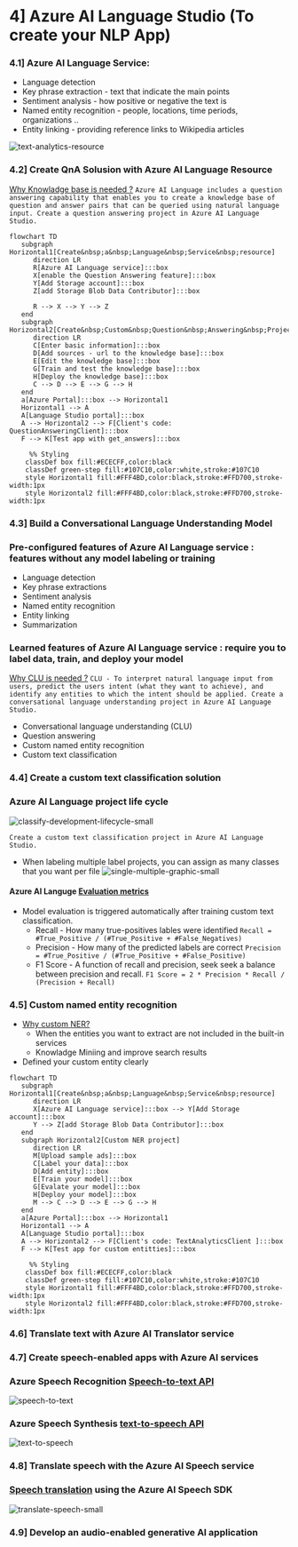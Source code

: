 
# 4] Azure AI Language Studio (To create your NLP App)
### 4.1] Azure AI Language Service:
   * Language detection
   * Key phrase extraction - text that indicate the main points
   * Sentiment analysis - how positive or negative the text is
   * Named entity recognition - people, locations, time periods, organizations ..
   * Entity linking - providing reference links to Wikipedia articles

![text-analytics-resource](./images/text-analytics-resource.png)

### 4.2] Create QnA Solusion with Azure AI Language Resource

   [Why Knowladge base is needed ?](https://microsoftlearning.github.io/mslearn-ai-language/Instructions/Exercises/02-qna.html)
         ```
         Azure AI Language includes a question answering capability that enables you to create a knowledge base of question and answer pairs that can be queried using natural language input.
         Create a question answering project in Azure AI Language Studio.
         ```
```mermaid
flowchart TD
   subgraph Horizontal1[Create&nbsp;a&nbsp;Language&nbsp;Service&nbsp;resource]
      direction LR
      R[Azure AI Language service]:::box
      X[enable the Question Answering feature]:::box 
      Y[Add Storage account]:::box
      Z[add Storage Blob Data Contributor]:::box
      
      R --> X --> Y --> Z
   end
   subgraph Horizontal2[Create&nbsp;Custom&nbsp;Question&nbsp;Answering&nbsp;Project]
      direction LR
      C[Enter basic information]:::box
      D[Add sources - url to the knowledge base]:::box
      E[Edit the knowledge base]:::box
      G[Train and test the knowledge base]:::box
      H[Deploy the knowledge base]:::box
      C --> D --> E --> G --> H
   end
   a[Azure Portal]:::box --> Horizontal1
   Horizontal1 --> A
   A[Language Studio portal]:::box
   A --> Horizontal2 --> F[Client's code: QuestionAnsweringClient]:::box
   F --> K[Test app with get_answers]:::box

     %% Styling
    classDef box fill:#ECECFF,color:black
    classDef green-step fill:#107C10,color:white,stroke:#107C10
    style Horizontal1 fill:#FFF4BD,color:black,stroke:#FFD700,stroke-width:1px
    style Horizontal2 fill:#FFF4BD,color:black,stroke:#FFD700,stroke-width:1px
```
### 4.3] Build a Conversational Language Understanding Model
### Pre-configured features of Azure AI Language service :  features without any model labeling or training
   * Language detection
   * Key phrase extractions
   * Sentiment analysis 
   * Named entity recognition
   * Entity linking
   * Summarization
### Learned features of Azure AI Language service :  require you to label data, train, and deploy your model
   [Why CLU is needed ?](https://microsoftlearning.github.io/mslearn-ai-language/Instructions/Exercises/03-language-understanding.html)
      ```
      CLU - To interpret natural language input from users, predict the users intent (what they want to achieve), and identify any entities to which the intent should be applied.
      Create a conversational language understanding project in Azure AI Language Studio.
      ```
   * Conversational language understanding (CLU)
   * Question answering
   * Custom named entity recognition
   * Custom text classification
### 4.4] Create a custom text classification solution
### Azure AI Language project life cycle
   ![classify-development-lifecycle-small](./images/classify-development-lifecycle-small.png)
   ```
   Create a custom text classification project in Azure AI Language Studio.
   ```
   * When labeling multiple label projects, you can assign as many classes that you want per file
   ![single-multiple-graphic-small](./images/single-multiple-graphic-small.png)

#### Azure AI Languge [Evaluation metrics](https://learn.microsoft.com/en-us/azure/ai-services/language-service/custom-text-classification/concepts/evaluation-metrics?azure-portal=true)
   * Model evaluation is triggered automatically after training  custom text classification.
      * Recall - How many true-positives lables were identified
      `Recall = #True_Positive / (#True_Positive + #False_Negatives)`
      * Precision - How many of the predicted labels are correct
      `Precision = #True_Positive / (#True_Positive + #False_Positive)`
      * F1 Score - A function of recall and precision, seek seek a balance between precision and recall.
      `F1 Score = 2 * Precision * Recall / (Precision + Recall)`
### 4.5] Custom named entity recognition

   - [Why custom NER?](https://microsoftlearning.github.io/mslearn-ai-language/Instructions/Exercises/05-extract-custom-entities.html) 
     -  When the entities you want to extract are not included in the built-in services
     - Knowladge Miniing and improve search results
   - Defined your custom entity clearly


```mermaid
flowchart TD
   subgraph Horizontal1[Create&nbsp;a&nbsp;Language&nbsp;Service&nbsp;resource]
      direction LR
      X[Azure AI Language service]:::box --> Y[Add Storage account]:::box
      Y --> Z[add Storage Blob Data Contributor]:::box
   end
   subgraph Horizontal2[Custom NER project]
      direction LR
      M[Upload sample ads]:::box
      C[Label your data]:::box
      D[Add entity]:::box
      E[Train your model]:::box
      G[Evalate your model]:::box
      H[Deploy your model]:::box
      M --> C --> D --> E --> G --> H
   end
   a[Azure Portal]:::box --> Horizontal1
   Horizontal1 --> A
   A[Language Studio portal]:::box
   A --> Horizontal2 --> F[Client's code: TextAnalyticsClient ]:::box
   F --> K[Test app for custom entitties]:::box

     %% Styling
    classDef box fill:#ECECFF,color:black
    classDef green-step fill:#107C10,color:white,stroke:#107C10
    style Horizontal1 fill:#FFF4BD,color:black,stroke:#FFD700,stroke-width:1px
    style Horizontal2 fill:#FFF4BD,color:black,stroke:#FFD700,stroke-width:1px
```


### 4.6] Translate text with Azure AI Translator service

### 4.7] Create speech-enabled apps with Azure AI services

### Azure Speech Recognition [Speech-to-text API](https://learn.microsoft.com/en-us/training/modules/create-speech-enabled-apps/3-speech-to-text)
![speech-to-text](./images/speech-to-text.png)

### Azure Speech Synthesis [text-to-speech API](https://learn.microsoft.com/en-us/training/modules/create-speech-enabled-apps/4-text-to-speech)
![text-to-speech](./images/text-to-speech.png)

### 4.8] Translate speech with the Azure AI Speech service

### [Speech translation](https://learn.microsoft.com/en-us/training/modules/translate-speech-speech-service/3-translate-speech-text) using the Azure AI Speech SDK
![translate-speech-small](./images/translate-speech-small.png)

### 4.9] Develop an audio-enabled generative AI application